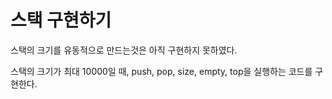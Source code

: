# 스택 구현하기

스택의 크기를 유동적으로 만드는것은 아직 구현하지 못하였다.

스택의 크기가 최대 10000일 때, push, pop, size, empty, top을 실행하는 코드를 구현한다.
